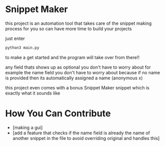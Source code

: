 # Snippet Maker

this project is an automation tool that takes care 
of the snippet making process for you so can have 
more time to build your projects


just enter 
```sh
python3 main.py
```

to make a get started and the program will take over from there!!


any field thats shows up as optional you don't have to worry about
for example the name field you don't have to worry about because
if no name is provided then its automatically assigned a name (anonymous x)

this project even comes with a bonus Snippet Maker snippet which is exactly what it sounds like

# How You Can Contribute

- [making a gui]
- [add a feature that checks if the name field is already the name of another snippet in the file to avoid overriding original and handles this]
